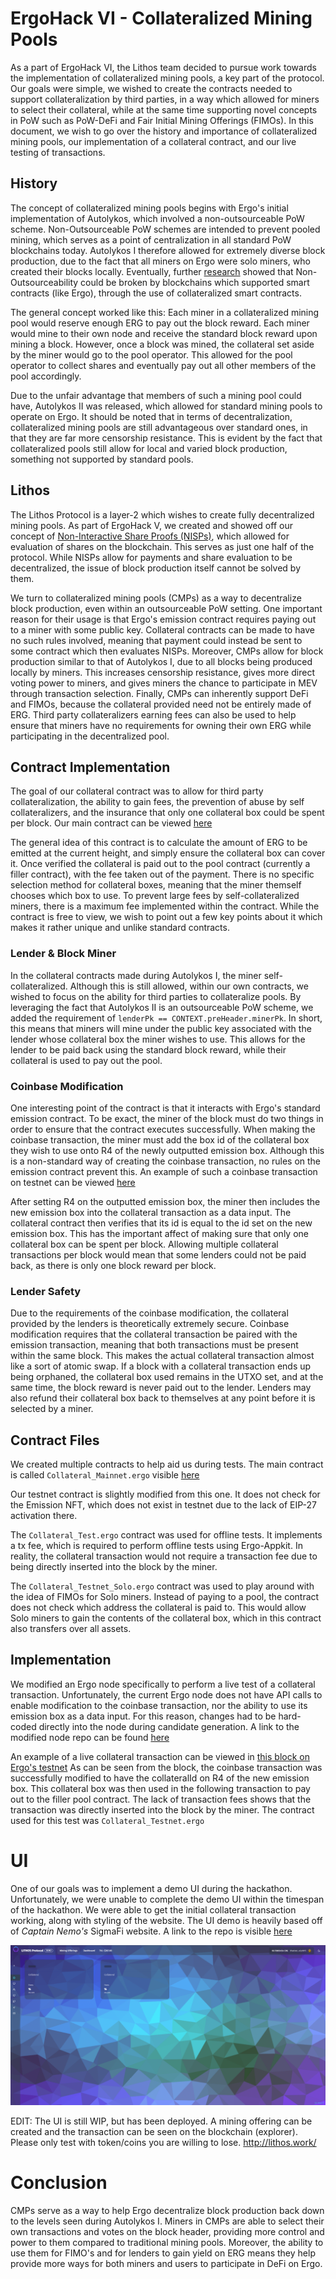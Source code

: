 # ErgoHack VI - Collateralized Mining Pools

As a part of ErgoHack VI, the Lithos team decided to pursue work towards the implementation
of collateralized mining pools, a key part of the protocol. Our goals were simple, we wished
to create the contracts needed to support collateralization by third parties, in a way which allowed
for miners to select their collateral, while at the same time supporting novel concepts in PoW such as
PoW-DeFi and Fair Initial Mining Offerings (FIMOs). In this document, we wish to go over the history and importance of 
collateralized mining pools, our implementation of a collateral contract, and our live testing of transactions.

## History
The concept of collateralized mining pools begins with Ergo's initial implementation of Autolykos, which
involved a non-outsourceable PoW scheme. Non-Outsourceable PoW schemes are intended to prevent pooled mining,
which serves as a point of centralization in all standard PoW blockchains today. Autolykos I therefore allowed
for extremely diverse block production, due to the fact that all miners on Ergo were solo miners, who
created their blocks locally. Eventually, further [research](https://eprint.iacr.org/2020/044.pdf) showed that
Non-Outsourceability could be broken by blockchains which supported smart contracts (like Ergo),
through the use of collateralized smart contracts.

The general concept worked like this: Each miner in a collateralized mining pool would reserve enough ERG to
pay out the block reward. Each miner would mine to their own node and receive the standard block reward upon
mining a block. However, once a block was mined, the collateral set aside by the miner would go to the pool operator.
This allowed for the pool operator to collect shares and eventually pay out all other members of the pool accordingly.

Due to the unfair advantage that members of such a mining pool could have, Autolykos II was released, which allowed
for standard mining pools to operate on Ergo. It should be noted that in terms of decentralization, collateralized
mining pools are still advantageous over standard ones, in that they are far more censorship resistance. This is
evident by the fact that collateralized pools still allow for local and varied block production, something not supported
by standard pools.

## Lithos
The Lithos Protocol is a layer-2 which wishes to create fully decentralized mining pools. As part of ErgoHack V,
we created and showed off our concept of [Non-Interactive Share Proofs (NISPs)](https://www.youtube.com/watch?v=x-9x_PveRog), which allowed for evaluation of
shares on the blockchain. This serves as just one half of the protocol. While NISPs allow for payments and share
evaluation to be decentralized, the issue of block production itself cannot be solved by them.

We turn to collateralized mining pools (CMPs) as a way to decentralize block production, even within an outsourceable PoW
setting. One important reason for their usage is that Ergo's emission contract requires paying out to a miner
with some public key. Collateral contracts can be made to have no such rules involved, meaning that payment
could instead be sent to some contract which then evaluates NISPs. Moreover, CMPs allow for block production
similar to that of Autolykos I, due to all blocks being produced locally by miners. This increases censorship
resistance, gives more direct voting power to miners, and gives miners the chance to participate in MEV
through transaction selection. Finally, CMPs can inherently support DeFi and FIMOs, because the collateral provided need
not be entirely made of ERG. Third party collateralizers earning fees can also be used to help ensure that miners have no
requirements for owning their own ERG while participating in the decentralized pool.

## Contract Implementation

The goal of our collateral contract was to allow for third party collateralization, the ability to gain fees,
the prevention of abuse by self collateralizers, and the insurance that only one collateral box could be spent
per block. Our main contract can be viewed [here](/src/main/resources/contracts/collateral/Collateral_Mainnet.ergo)

The general idea of this contract is to calculate the amount of ERG to be emitted at the current height, and simply
ensure the collateral box can cover it. Once verified the collateral is paid out to the pool contract (currently a filler contract), with the fee taken
out of the payment. There is no specific selection method for collateral boxes, meaning that the miner
themself chooses which box to use. To prevent large fees by self-collateralized miners, there is a maximum fee
implemented within the contract. While the contract is free to view, we wish to point out a few key points about it which makes it
rather unique and unlike standard contracts.

### Lender & Block Miner
In the collateral contracts made during Autolykos I, the miner self-collateralized. Although this is still allowed,
within our own contracts, we wished to focus on the ability for third parties to collateralize pools. By leveraging
the fact that Autolykos II is an outsourceable PoW scheme, we added the requirement of `lenderPk == CONTEXT.preHeader.minerPk`.
In short, this means that miners will mine under the public key associated with the lender whose collateral box
the miner wishes to use. This allows for the lender to be paid back using the standard block reward, while their collateral
is used to pay out the pool.

### Coinbase Modification
One interesting point of the contract is that it interacts with Ergo's standard emission contract. To be exact,
the miner of the block must do two things in order to ensure that the contract executes successfully. When
making the coinbase transaction, the miner must add the box id of the collateral box they wish to use onto
R4 of the newly outputted emission box. Although this is a non-standard way of creating the coinbase transaction,
no rules on the emission contract prevent this. An example of such a coinbase transaction on testnet can be
viewed [here](https://tn-ergo-explorer.anetabtc.io/en/transactions/5ed9cbf2f15c4fb26e8be2ac6dadb0749ec864545b60262bc6085dc84fda815a)

After setting R4 on the outputted emission box, the miner then includes the new emission box into the collateral transaction
as a data input. The collateral contract then verifies that its id is equal to the id set on the new emission box. This has the important affect
of making sure that only one collateral box can be spent per block. Allowing multiple collateral transactions per
block would mean that some lenders could not be paid back, as there is only one block reward per block.

### Lender Safety
Due to the requirements of the coinbase modification, the collateral provided by the lenders is theoretically
extremely secure. Coinbase modification requires that the collateral transaction be paired with the emission transaction,
meaning that both transactions must be present within the same block. This makes the actual collateral transaction almost
like a sort of atomic swap. If a block with a collateral transaction ends up being orphaned, the collateral box used
remains in the UTXO set, and at the same time, the block reward is never paid out to the lender. Lenders may also
refund their collateral box back to themselves at any point before it is selected by a miner.

## Contract Files
We created multiple contracts to help aid us during tests. The main contract is called
`Collateral_Mainnet.ergo` visible [here](/src/main/resources/contracts/collateral/Collateral_Mainnet.ergo)

Our testnet contract is slightly modified from this one. It does not check for the Emission NFT, which
does not exist in testnet due to the lack of EIP-27 activation there.

The `Collateral_Test.ergo` contract was used for offline tests. It implements a tx fee, which is required
to perform offline tests using Ergo-Appkit. In reality, the collateral transaction would not require a transaction
fee due to being directly inserted into the block by the miner.

The `Collateral_Testnet_Solo.ergo` contract was used to play around with the idea of FIMOs for Solo miners.
Instead of paying to a pool, the contract does not check which address the collateral is paid to. This would
allow Solo miners to gain the contents of the collateral box, which in this contract also transfers over all assets.

## Implementation

We modified an Ergo node specifically to perform a live test of a collateral transaction. Unfortunately,
the current Ergo node does not have API calls to enable modification to the coinbase transaction, nor
the ability to use its emission box as a data input. For this reason, changes had to be hard-coded directly
into the node during candidate generation. A link to the modified node repo can be found [here](https://github.com/Lithos-Protocol/Lithos-ErgoNode/tree/Lithos-Tx-Test)

An example of a live collateral transaction can be viewed in [this block on Ergo's testnet](https://tn-ergo-explorer.anetabtc.io/en/blocks/a79a093a8fe6070de87f414b5e0f9b880d057b7adbfc7384c75a6eb43b95a52a)
As can be seen from the block, the coinbase transaction was successfully modified to have the collateralId on R4 of the new emission box.
This collateral box was then used in the following transaction to pay out to the filler pool contract. The lack
of transaction fees shows that the transaction was directly inserted into the block by the miner. The contract
used for this test was `Collateral_Testnet.ergo`

# UI
One of our goals was to implement a demo UI during the hackathon. Unfortunately, we were unable to complete
the demo UI within the timespan of the hackathon. We were able to get the initial collateral transaction
working, along with styling of the website. The UI demo is heavily based off of *Captain Nemo's* SigmaFi website.
A link to the repo is visible [here](https://github.com/Lithos-Protocol/Front-End)

![image](/documents/LithosFrontEnd.PNG)

EDIT:  The UI is still WIP, but has been deployed.  A mining offering can be created and the transaction can be seen on the blockchain (explorer).  Please only test with token/coins you are willing to lose.  http://lithos.work/ 

# Conclusion
CMPs serve as a way to help Ergo decentralize block production back down to the levels seen during
Autolykos I. Miners in CMPs are able to select their own transactions and votes on the block header, providing more
control and power to them compared to traditional mining pools. Moreover, the ability to use them for FIMO's and for lenders to gain yield on ERG means
they help provide more ways for both miners and users to participate in DeFi on Ergo. 
